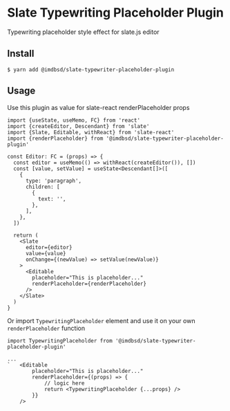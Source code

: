 # Slate Typewriting Placeholder Plugin

Typewriting placeholder style effect for slate.js editor

## Install

```
$ yarn add @imdbsd/slate-typewriter-placeholder-plugin
```

## Usage

Use this plugin as value for slate-react renderPlaceholder props

```
import {useState, useMemo, FC} from 'react'
import {createEditor, Descendant} from 'slate'
import {Slate, Editable, withReact} from 'slate-react'
import {renderPlaceholder} from '@imdbsd/slate-typewriter-placeholder-plugin'

const Editor: FC = (props) => {
  const editor = useMemo(() => withReact(createEditor()), [])
  const [value, setValue] = useState<Descendant[]>([
    {
      type: 'paragraph',
      children: [
        {
          text: '',
        },
      ],
    },
  ])

  return (
    <Slate
      editor={editor}
      value={value}
      onChange={(newValue) => setValue(newValue)}
    >
      <Editable
        placeholder="This is placeholder..."
        renderPlaceholder={renderPlaceholder}
      />
    </Slate>
  )
}
```

Or import `TypewritingPlaceholder` element and use it on your own `renderPlaceholder` function

```
import TypewritingPlaceholder from '@imdbsd/slate-typewriter-placeholder-plugin'

...
`   <Editable
        placeholder="This is placeholder..."
        renderPlaceholder={(props) => {
            // logic here
            return <TypewritingPlaceholder {...props} />
        }}
    />
```
